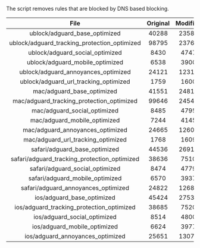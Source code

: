 The script removes rules that are blocked by DNS based blocking.


| File | Original | Modified |
|:----:|:-----:|:-----:|
| ublock/adguard_base_optimized | 40288 | 23582 |
| ublock/adguard_tracking_protection_optimized | 98795 | 23763 |
| ublock/adguard_social_optimized | 8430 | 4747 |
| ublock/adguard_mobile_optimized | 6538 | 3900 |
| ublock/adguard_annoyances_optimized | 24121 | 12317 |
| ublock/adguard_url_tracking_optimized | 1759 | 1600 |
| mac/adguard_base_optimized | 41551 | 24810 |
| mac/adguard_tracking_protection_optimized | 99646 | 24541 |
| mac/adguard_social_optimized | 8485 | 4795 |
| mac/adguard_mobile_optimized | 7244 | 4145 |
| mac/adguard_annoyances_optimized | 24665 | 12608 |
| mac/adguard_url_tracking_optimized | 1768 | 1609 |
| safari/adguard_base_optimized | 44536 | 26910 |
| safari/adguard_tracking_protection_optimized | 38636 | 7510 |
| safari/adguard_social_optimized | 8474 | 4779 |
| safari/adguard_mobile_optimized | 6570 | 3937 |
| safari/adguard_annoyances_optimized | 24822 | 12688 |
| ios/adguard_base_optimized | 45424 | 27532 |
| ios/adguard_tracking_protection_optimized | 38685 | 7520 |
| ios/adguard_social_optimized | 8514 | 4800 |
| ios/adguard_mobile_optimized | 6624 | 3977 |
| ios/adguard_annoyances_optimized | 25651 | 13071 |